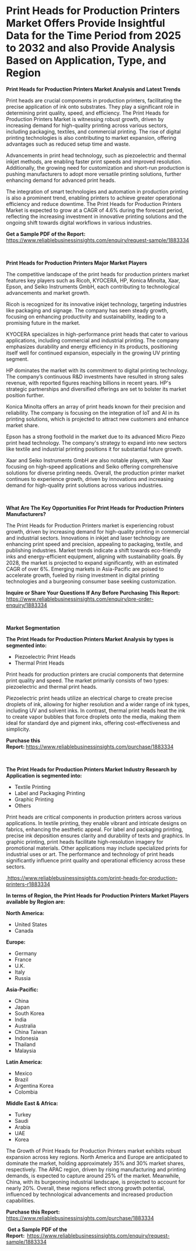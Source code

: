 <p><h1>Print Heads for Production Printers Market Offers Provide Insightful Data for the Time Period from 2025 to 2032 and also Provide Analysis Based on Application, Type, and Region</h1></p><p><strong>Print Heads for Production Printers Market Analysis and Latest Trends</strong></p>
<p><p>Print heads are crucial components in production printers, facilitating the precise application of ink onto substrates. They play a significant role in determining print quality, speed, and efficiency. The Print Heads for Production Printers Market is witnessing robust growth, driven by increasing demand for high-quality printing across various sectors, including packaging, textiles, and commercial printing. The rise of digital printing technologies is also contributing to market expansion, offering advantages such as reduced setup time and waste.</p><p>Advancements in print head technology, such as piezoelectric and thermal inkjet methods, are enabling faster print speeds and improved resolution. Additionally, the growing need for customization and short-run production is pushing manufacturers to adopt more versatile printing solutions, further enhancing demand for advanced print heads.</p><p>The integration of smart technologies and automation in production printing is also a prominent trend, enabling printers to achieve greater operational efficiency and reduce downtime. The Print Heads for Production Printers Market is expected to grow at a CAGR of 4.6% during the forecast period, reflecting the increasing investment in innovative printing solutions and the ongoing shift towards digital workflows in various industries.</p></p>
<p><strong>Get a Sample PDF of the Report:&nbsp;</strong> <a href="https://www.reliablebusinessinsights.com/enquiry/request-sample/1883334?utm_campaign=3344&utm_medium=2&utm_source=Github&utm_content=ia&utm_term=16042025&utm_id=print-heads-for-production-printers">https://www.reliablebusinessinsights.com/enquiry/request-sample/1883334</a></p>
<p>&nbsp;</p>
<p><strong>Print Heads for Production Printers Major Market Players</strong></p>
<p><p>The competitive landscape of the print heads for production printers market features key players such as Ricoh, KYOCERA, HP, Konica Minolta, Xaar, Epson, and Seiko Instruments GmbH, each contributing to technological advancements and market growth.</p><p>Ricoh is recognized for its innovative inkjet technology, targeting industries like packaging and signage. The company has seen steady growth, focusing on enhancing productivity and sustainability, leading to a promising future in the market.</p><p>KYOCERA specializes in high-performance print heads that cater to various applications, including commercial and industrial printing. The company emphasizes durability and energy efficiency in its products, positioning itself well for continued expansion, especially in the growing UV printing segment.</p><p>HP dominates the market with its commitment to digital printing technology. The company’s continuous R&D investments have resulted in strong sales revenue, with reported figures reaching billions in recent years. HP's strategic partnerships and diversified offerings are set to bolster its market position further.</p><p>Konica Minolta offers an array of print heads known for their precision and reliability. The company is focusing on the integration of IoT and AI in its printing solutions, which is projected to attract new customers and enhance market share.</p><p>Epson has a strong foothold in the market due to its advanced Micro Piezo print head technology. The company's strategy to expand into new sectors like textile and industrial printing positions it for substantial future growth.</p><p>Xaar and Seiko Instruments GmbH are also notable players, with Xaar focusing on high-speed applications and Seiko offering comprehensive solutions for diverse printing needs. Overall, the production printer market continues to experience growth, driven by innovations and increasing demand for high-quality print solutions across various industries.</p></p>
<p>&nbsp;</p>
<p><strong>What Are The Key Opportunities For Print Heads for Production Printers Manufacturers?</strong></p>
<p><p>The Print Heads for Production Printers market is experiencing robust growth, driven by increasing demand for high-quality printing in commercial and industrial sectors. Innovations in inkjet and laser technology are enhancing print speed and precision, appealing to packaging, textile, and publishing industries. Market trends indicate a shift towards eco-friendly inks and energy-efficient equipment, aligning with sustainability goals. By 2028, the market is projected to expand significantly, with an estimated CAGR of over 6%. Emerging markets in Asia-Pacific are poised to accelerate growth, fueled by rising investment in digital printing technologies and a burgeoning consumer base seeking customization.</p></p>
<p><strong>Inquire or Share Your Questions If Any Before Purchasing This Report:</strong> <a href="https://www.reliablebusinessinsights.com/enquiry/pre-order-enquiry/1883334?utm_campaign=3344&utm_medium=2&utm_source=Github&utm_content=ia&utm_term=16042025&utm_id=print-heads-for-production-printers">https://www.reliablebusinessinsights.com/enquiry/pre-order-enquiry/1883334</a></p>
<p>&nbsp;</p>
<p><strong>Market Segmentation</strong></p>
<p><strong>The Print Heads for Production Printers Market Analysis by types is segmented into:</strong></p>
<p><ul><li>Piezoelectric Print Heads</li><li>Thermal Print Heads</li></ul></p>
<p><p>Print heads for production printers are crucial components that determine print quality and speed. The market primarily consists of two types: piezoelectric and thermal print heads. </p><p>Piezoelectric print heads utilize an electrical charge to create precise droplets of ink, allowing for higher resolution and a wider range of ink types, including UV and solvent inks. In contrast, thermal print heads heat the ink to create vapor bubbles that force droplets onto the media, making them ideal for standard dye and pigment inks, offering cost-effectiveness and simplicity.</p></p>
<p><strong>Purchase this Report:&nbsp;</strong><a href="https://www.reliablebusinessinsights.com/purchase/1883334?utm_campaign=3344&utm_medium=2&utm_source=Github&utm_content=ia&utm_term=16042025&utm_id=print-heads-for-production-printers">https://www.reliablebusinessinsights.com/purchase/1883334</a></p>
<p>&nbsp;</p>
<p><strong>The Print Heads for Production Printers Market Industry Research by Application is segmented into:</strong></p>
<p><ul><li>Textile Printing</li><li>Label and Packaging Printing</li><li>Graphic Printing</li><li>Others</li></ul></p>
<p><p>Print heads are critical components in production printers across various applications. In textile printing, they enable vibrant and intricate designs on fabrics, enhancing the aesthetic appeal. For label and packaging printing, precise ink deposition ensures clarity and durability of texts and graphics. In graphic printing, print heads facilitate high-resolution imagery for promotional materials. Other applications may include specialized prints for industrial uses or art. The performance and technology of print heads significantly influence print quality and operational efficiency across these sectors.</p></p>
<p><a href="https://www.reliablebusinessinsights.com/print-heads-for-production-printers-r1883334?utm_campaign=3344&utm_medium=2&utm_source=Github&utm_content=ia&utm_term=16042025&utm_id=print-heads-for-production-printers">&nbsp;https://www.reliablebusinessinsights.com/print-heads-for-production-printers-r1883334</a></p>
<p><strong>In terms of Region, the Print Heads for Production Printers Market Players available by Region are:</strong></p>
<p>
    <p> <strong> North America: </strong>
        <ul>
            <li>United States</li>
            <li>Canada</li>
        </ul>
        </p> 
    <p> <strong> Europe: </strong>
        <ul>
            <li>Germany</li>
            <li>France</li>
            <li>U.K.</li>
            <li>Italy</li>
            <li>Russia</li>
        </ul>
        </p> 
    <p> <strong> Asia-Pacific: </strong>
        <ul>
            <li>China</li>
            <li>Japan</li>
            <li>South Korea</li>
            <li>India</li>
            <li>Australia</li>
            <li>China Taiwan</li>
            <li>Indonesia</li>
            <li>Thailand</li>
            <li>Malaysia</li>
        </ul>
        </p> 
    <p> <strong> Latin America: </strong>
        <ul>
            <li>Mexico</li>
            <li>Brazil</li>
            <li>Argentina Korea</li>
            <li>Colombia</li>
        </ul>
        </p> 
    <p> <strong> Middle East & Africa: </strong>
        <ul>
            <li>Turkey</li>
            <li>Saudi</li>
            <li>Arabia</li>
            <li>UAE</li>
            <li>Korea</li>
        </ul>
    </p>
    </p>
<p><p>The Growth of Print Heads for Production Printers market exhibits robust expansion across key regions. North America and Europe are anticipated to dominate the market, holding approximately 35% and 30% market shares, respectively. The APAC region, driven by rising manufacturing and printing demands, is expected to capture around 25% of the market. Meanwhile, China, with its burgeoning industrial landscape, is projected to account for nearly 20%. Overall, these regions reflect strong growth potential, influenced by technological advancements and increased production capabilities.</p></p>
<p><strong>Purchase this Report: </strong><a href="https://www.reliablebusinessinsights.com/purchase/1883334?utm_campaign=3344&utm_medium=2&utm_source=Github&utm_content=ia&utm_term=16042025&utm_id=print-heads-for-production-printers">https://www.reliablebusinessinsights.com/purchase/1883334</a></p>
<p>&nbsp;<strong>Get a Sample PDF of the Report:&nbsp;&nbsp;</strong><a href="https://www.reliablebusinessinsights.com/enquiry/request-sample/1883334?utm_campaign=3344&utm_medium=2&utm_source=Github&utm_content=ia&utm_term=16042025&utm_id=print-heads-for-production-printers">https://www.reliablebusinessinsights.com/enquiry/request-sample/1883334</a></p>
<p><strong></strong></p>
<p><p></p><p></p><p></p></p>